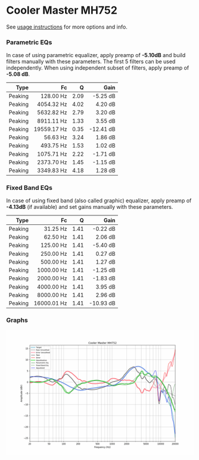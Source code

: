 # Cooler Master MH752
See [usage instructions](https://github.com/jaakkopasanen/AutoEq#usage) for more options and info.

### Parametric EQs
In case of using parametric equalizer, apply preamp of **-5.10dB** and build filters manually
with these parameters. The first 5 filters can be used independently.
When using independent subset of filters, apply preamp of **-5.08 dB**.

| Type    | Fc          |    Q | Gain      |
|--------:|------------:|-----:|----------:|
| Peaking | 128.00 Hz   | 2.09 | -5.25 dB  |
| Peaking | 4054.32 Hz  | 4.02 | 4.20 dB   |
| Peaking | 5632.82 Hz  | 2.79 | 3.20 dB   |
| Peaking | 8911.11 Hz  | 1.33 | 3.55 dB   |
| Peaking | 19559.17 Hz | 0.35 | -12.41 dB |
| Peaking | 56.63 Hz    | 3.24 | 1.86 dB   |
| Peaking | 493.75 Hz   | 1.53 | 1.02 dB   |
| Peaking | 1075.71 Hz  | 2.22 | -1.71 dB  |
| Peaking | 2373.70 Hz  | 1.45 | -1.15 dB  |
| Peaking | 3349.83 Hz  | 4.18 | 1.28 dB   |

### Fixed Band EQs
In case of using fixed band (also called graphic) equalizer, apply preamp of **-4.13dB**
(if available) and set gains manually with these parameters.

| Type    | Fc          |    Q | Gain      |
|--------:|------------:|-----:|----------:|
| Peaking | 31.25 Hz    | 1.41 | -0.22 dB  |
| Peaking | 62.50 Hz    | 1.41 | 2.06 dB   |
| Peaking | 125.00 Hz   | 1.41 | -5.40 dB  |
| Peaking | 250.00 Hz   | 1.41 | 0.27 dB   |
| Peaking | 500.00 Hz   | 1.41 | 1.27 dB   |
| Peaking | 1000.00 Hz  | 1.41 | -1.25 dB  |
| Peaking | 2000.00 Hz  | 1.41 | -1.83 dB  |
| Peaking | 4000.00 Hz  | 1.41 | 3.95 dB   |
| Peaking | 8000.00 Hz  | 1.41 | 2.96 dB   |
| Peaking | 16000.01 Hz | 1.41 | -10.93 dB |

### Graphs
![](./Cooler%20Master%20MH752.png)